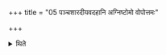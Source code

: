 +++
title = "05 पञ्चशारदीयवदहानि अग्निष्टोमो वोपोत्तमः"

+++

<details><summary>थिते</summary>

पञ्चशारदीयवदहानि । अग्निष्टोमो वोपोत्तमः ५
</details>
